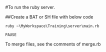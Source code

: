 #To run the ruby server.

##Create a BAT or SH file with below code

`ruby ~\MyWorkspace\Training\server\main.rb`

`PAUSE`

To merge files, see the comments of merge.rb

